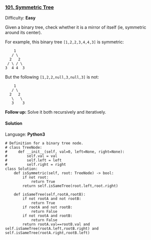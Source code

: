 ### [101\. Symmetric Tree](https://leetcode.com/problems/symmetric-tree/)

Difficulty: **Easy**


Given a binary tree, check whether it is a mirror of itself (ie, symmetric around its center).

For example, this binary tree `[1,2,2,3,4,4,3]` is symmetric:

```
    1
   / \
  2   2
 / \ / \
3  4 4  3
```

But the following `[1,2,2,null,3,null,3]` is not:

```
    1
   / \
  2   2
   \   \
   3    3
```

**Follow up:** Solve it both recursively and iteratively.


#### Solution

Language: **Python3**

```python3
# Definition for a binary tree node.
# class TreeNode:
#     def __init__(self, val=0, left=None, right=None):
#         self.val = val
#         self.left = left
#         self.right = right
class Solution:
    def isSymmetric(self, root: TreeNode) -> bool:
        if not root:
            return True
        return self.isSameTree(root.left,root.right)
    
    def isSameTree(self,rootA,rootB):
        if not rootA and not rootB:
            return True
        if rootA and not rootB:
            return False
        if not rootA and rootB:
            return False
        return rootA.val==rootB.val and self.isSameTree(rootA.left,rootB.right) and self.isSameTree(rootA.right,rootB.left)
```